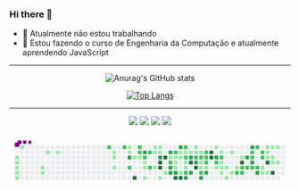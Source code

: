 ### Hi there 👋

- 🔭 Atualmente não estou trabalhando
- 🌱 Estou fazendo o curso de Engenharia da Computação e atualmente aprendendo JavaScript

<hr>

<div align="center">

  ![Anurag's GitHub stats](https://github-readme-stats.vercel.app/api?username=Edufgs&show_icons=true&theme=tokyonight&include_all_commits=true)

  [![Top Langs](https://github-readme-stats.vercel.app/api/top-langs/?username=Edufgs&layout=compact)](https://github.com/anuraghazra/github-readme-stats)
</div>

<hr>

<div align="center">
  <a href="https://www.youtube.com/channel/UCqQPtmiVCX4bDb6HFwHibyw" target="_blank"><img src="https://img.shields.io/badge/YouTube-FF0000?style=for-the-badge&logo=youtube&logoColor=white" target="_blank"></a>
  <a href="https://www.instagram.com/edu_gon_silva/" target="_blank"><img src="https://img.shields.io/badge/-Instagram-%23E4405F?style=for-the-badge&logo=instagram&logoColor=white" target="_blank"></a>
  <a href = "mailto:edu.fgs14@gmail.com?subject=Hello%20again"><img src="https://img.shields.io/badge/-Gmail-%23333?style=for-the-badge&logo=gmail&logoColor=white" target="_blank"></a>
  <a href="https://steamcommunity.com/id/Edufgs" target="_blank"><img src="https://img.shields.io/badge/Steam-000000?style=for-the-badge&logo=steam&logoColor=white" target="_blank"></a>
  
  <br>
  
  <svg viewBox="-16 -32 880 192" width="880" height="192" xmlns="http://www.w3.org/2000/svg"><style>@keyframes c0{.98%{fill:var(--c1)}1%,to{fill:var(--ce)}}@keyframes c1{1.17%{fill:var(--c1)}1.19%,to{fill:var(--ce)}}@keyframes c2{1.37%{fill:var(--c1)}1.39%,to{fill:var(--ce)}}@keyframes c3{1.57%{fill:var(--c1)}1.59%,to{fill:var(--ce)}}@keyframes c4{1.77%{fill:var(--c1)}1.79%,to{fill:var(--ce)}}@keyframes c5{.38%{fill:var(--c1)}.4%,to{fill:var(--ce)}}@keyframes c6{3.15%{fill:var(--c1)}3.17%,to{fill:var(--ce)}}@keyframes c7{2.95%{fill:var(--c1)}2.97%,to{fill:var(--ce)}}@keyframes c8{3.93%{fill:var(--c1)}3.95%,to{fill:var(--ce)}}@keyframes c9{4.33%{fill:var(--c1)}4.35%,to{fill:var(--ce)}}@keyframes ca{66.85%{fill:var(--c2)}66.87%,to{fill:var(--ce)}}@keyframes cb{6.5%{fill:var(--c1)}6.52%,to{fill:var(--ce)}}@keyframes cc{6.7%{fill:var(--c1)}6.72%,to{fill:var(--ce)}}@keyframes cd{7.09%{fill:var(--c1)}7.11%,to{fill:var(--ce)}}@keyframes ce{66.26%{fill:var(--c2)}66.28%,to{fill:var(--ce)}}@keyframes cf{13.6%{fill:var(--c1)}13.62%,to{fill:var(--ce)}}@keyframes cg{13.8%{fill:var(--c1)}13.82%,to{fill:var(--ce)}}@keyframes ch{68.04%{fill:var(--c3)}68.06%,to{fill:var(--ce)}}@keyframes ci{65.28%{fill:var(--c2)}65.3%,to{fill:var(--ce)}}@keyframes cj{8.27%{fill:var(--c1)}8.29%,to{fill:var(--ce)}}@keyframes ck{93.88%{fill:var(--c4)}93.9%,to{fill:var(--ce)}}@keyframes cl{63.7%{fill:var(--c2)}63.72%,to{fill:var(--ce)}}@keyframes cm{63.9%{fill:var(--c2)}63.92%,to{fill:var(--ce)}}@keyframes cn{8.47%{fill:var(--c1)}8.49%,to{fill:var(--ce)}}@keyframes co{68.83%{fill:var(--c3)}68.85%,to{fill:var(--ce)}}@keyframes cp{64.29%{fill:var(--c2)}64.31%,to{fill:var(--ce)}}@keyframes cq{8.87%{fill:var(--c1)}8.89%,to{fill:var(--ce)}}@keyframes cr{9.06%{fill:var(--c1)}9.08%,to{fill:var(--ce)}}@keyframes cs{9.46%{fill:var(--c1)}9.48%,to{fill:var(--ce)}}@keyframes ct{63.11%{fill:var(--c2)}63.13%,to{fill:var(--ce)}}@keyframes cu{62.51%{fill:var(--c2)}62.53%,to{fill:var(--ce)}}@keyframes cv{12.22%{fill:var(--c1)}12.24%,to{fill:var(--ce)}}@keyframes cw{11.63%{fill:var(--c1)}11.65%,to{fill:var(--ce)}}@keyframes cx{11.04%{fill:var(--c1)}11.06%,to{fill:var(--ce)}}@keyframes cy{12.02%{fill:var(--c1)}12.04%,to{fill:var(--ce)}}@keyframes cz{11.82%{fill:var(--c1)}11.84%,to{fill:var(--ce)}}@keyframes c10{69.62%{fill:var(--c3)}69.64%,to{fill:var(--ce)}}@keyframes c11{91.51%{fill:var(--c4)}91.53%,to{fill:var(--ce)}}@keyframes c12{91.31%{fill:var(--c4)}91.33%,to{fill:var(--ce)}}@keyframes c13{10.05%{fill:var(--c1)}10.07%,to{fill:var(--ce)}}@keyframes c14{91.9%{fill:var(--c4)}91.92%,to{fill:var(--ce)}}@keyframes c15{10.44%{fill:var(--c1)}10.46%,to{fill:var(--ce)}}@keyframes c16{70.6%{fill:var(--c3)}70.62%,to{fill:var(--ce)}}@keyframes c17{44.76%{fill:var(--c1)}44.78%,to{fill:var(--ce)}}@keyframes c18{44.96%{fill:var(--c2)}44.98%,to{fill:var(--ce)}}@keyframes c19{75.93%{fill:var(--c3)}75.95%,to{fill:var(--ce)}}@keyframes c1a{75.73%{fill:var(--c3)}75.75%,to{fill:var(--ce)}}@keyframes c1b{45.55%{fill:var(--c2)}45.57%,to{fill:var(--ce)}}@keyframes c1c{32.73%{fill:var(--c1)}32.75%,to{fill:var(--ce)}}@keyframes c1d{32.93%{fill:var(--c1)}32.95%,to{fill:var(--ce)}}@keyframes c1e{33.92%{fill:var(--c1)}33.94%,to{fill:var(--ce)}}@keyframes c1f{75.53%{fill:var(--c3)}75.55%,to{fill:var(--ce)}}@keyframes c1g{90.33%{fill:var(--c4)}90.35%,to{fill:var(--ce)}}@keyframes c1h{71.19%{fill:var(--c3)}71.21%,to{fill:var(--ce)}}@keyframes c1i{32.34%{fill:var(--c1)}32.36%,to{fill:var(--ce)}}@keyframes c1j{32.53%{fill:var(--c1)}32.55%,to{fill:var(--ce)}}@keyframes c1k{43.38%{fill:var(--c1)}43.4%,to{fill:var(--ce)}}@keyframes c1l{90.13%{fill:var(--c4)}90.15%,to{fill:var(--ce)}}@keyframes c1m{46.14%{fill:var(--c2)}46.16%,to{fill:var(--ce)}}@keyframes c1n{32.14%{fill:var(--c1)}32.16%,to{fill:var(--ce)}}@keyframes c1o{48.51%{fill:var(--c2)}48.53%,to{fill:var(--ce)}}@keyframes c1p{33.32%{fill:var(--c1)}33.34%,to{fill:var(--ce)}}@keyframes c1q{33.52%{fill:var(--c1)}33.54%,to{fill:var(--ce)}}@keyframes c1r{43.58%{fill:var(--c2)}43.6%,to{fill:var(--ce)}}@keyframes c1s{74.55%{fill:var(--c3)}74.57%,to{fill:var(--ce)}}@keyframes c1t{31.94%{fill:var(--c1)}31.96%,to{fill:var(--ce)}}@keyframes c1u{71.98%{fill:var(--c3)}72%,to{fill:var(--ce)}}@keyframes c1v{88.75%{fill:var(--c4)}88.77%,to{fill:var(--ce)}}@keyframes c1w{74.15%{fill:var(--c3)}74.17%,to{fill:var(--ce)}}@keyframes c1x{16.95%{fill:var(--c1)}16.97%,to{fill:var(--ce)}}@keyframes c1y{17.15%{fill:var(--c1)}17.17%,to{fill:var(--ce)}}@keyframes c1z{46.93%{fill:var(--c2)}46.95%,to{fill:var(--ce)}}@keyframes c20{72.38%{fill:var(--c3)}72.4%,to{fill:var(--ce)}}@keyframes c21{89.14%{fill:var(--c4)}89.16%,to{fill:var(--ce)}}@keyframes c22{17.35%{fill:var(--c1)}17.37%,to{fill:var(--ce)}}@keyframes c23{47.13%{fill:var(--c2)}47.15%,to{fill:var(--ce)}}@keyframes c24{38.65%{fill:var(--c1)}38.67%,to{fill:var(--ce)}}@keyframes c25{38.45%{fill:var(--c1)}38.47%,to{fill:var(--ce)}}@keyframes c26{50.48%{fill:var(--c2)}50.5%,to{fill:var(--ce)}}@keyframes c27{73.56%{fill:var(--c3)}73.58%,to{fill:var(--ce)}}@keyframes c28{47.52%{fill:var(--c2)}47.54%,to{fill:var(--ce)}}@keyframes c29{47.33%{fill:var(--c2)}47.35%,to{fill:var(--ce)}}@keyframes c2a{38.85%{fill:var(--c2)}38.87%,to{fill:var(--ce)}}@keyframes c2b{38.25%{fill:var(--c1)}38.27%,to{fill:var(--ce)}}@keyframes c2c{73.17%{fill:var(--c3)}73.19%,to{fill:var(--ce)}}@keyframes c2d{87.56%{fill:var(--c4)}87.58%,to{fill:var(--ce)}}@keyframes c2e{87.37%{fill:var(--c4)}87.39%,to{fill:var(--ce)}}@keyframes c2f{18.14%{fill:var(--c1)}18.16%,to{fill:var(--ce)}}@keyframes c2g{78.49%{fill:var(--c3)}78.51%,to{fill:var(--ce)}}@keyframes c2h{52.65%{fill:var(--c2)}52.67%,to{fill:var(--ce)}}@keyframes c2i{22.48%{fill:var(--c1)}22.5%,to{fill:var(--ce)}}@keyframes c2j{18.53%{fill:var(--c1)}18.55%,to{fill:var(--ce)}}@keyframes c2k{53.05%{fill:var(--c2)}53.07%,to{fill:var(--ce)}}@keyframes c2l{20.9%{fill:var(--c1)}20.92%,to{fill:var(--ce)}}@keyframes c2m{20.7%{fill:var(--c1)}20.72%,to{fill:var(--ce)}}@keyframes c2n{22.08%{fill:var(--c1)}22.1%,to{fill:var(--ce)}}@keyframes c2o{20.5%{fill:var(--c1)}20.52%,to{fill:var(--ce)}}@keyframes c2p{23.26%{fill:var(--c1)}23.28%,to{fill:var(--ce)}}@keyframes c2q{18.92%{fill:var(--c1)}18.94%,to{fill:var(--ce)}}@keyframes c2r{21.69%{fill:var(--c1)}21.71%,to{fill:var(--ce)}}@keyframes c2s{20.11%{fill:var(--c1)}20.13%,to{fill:var(--ce)}}@keyframes c2t{58.18%{fill:var(--c2)}58.2%,to{fill:var(--ce)}}@keyframes c2u{19.52%{fill:var(--c1)}19.54%,to{fill:var(--ce)}}@keyframes c2v{82.83%{fill:var(--c4)}82.85%,to{fill:var(--ce)}}@keyframes c2w{54.23%{fill:var(--c2)}54.25%,to{fill:var(--ce)}}@keyframes c2x{57.98%{fill:var(--c2)}58%,to{fill:var(--ce)}}@keyframes c2y{79.67%{fill:var(--c3)}79.69%,to{fill:var(--ce)}}@keyframes c2z{54.43%{fill:var(--c2)}54.45%,to{fill:var(--ce)}}@keyframes c30{81.84%{fill:var(--c3)}81.86%,to{fill:var(--ce)}}@keyframes c31{56.4%{fill:var(--c2)}56.42%,to{fill:var(--ce)}}@keyframes c32{56.6%{fill:var(--c2)}56.62%,to{fill:var(--ce)}}@keyframes c33{80.07%{fill:var(--c3)}80.09%,to{fill:var(--ce)}}@keyframes c34{54.63%{fill:var(--c2)}54.65%,to{fill:var(--ce)}}@keyframes c35{56.01%{fill:var(--c2)}56.03%,to{fill:var(--ce)}}@keyframes c36{54.82%{fill:var(--c2)}54.84%,to{fill:var(--ce)}}@keyframes c37{80.66%{fill:var(--c3)}80.68%,to{fill:var(--ce)}}@keyframes c38{55.61%{fill:var(--c2)}55.63%,to{fill:var(--ce)}}@keyframes c39{55.41%{fill:var(--c2)}55.43%,to{fill:var(--ce)}}@keyframes c3a{25.43%{fill:var(--c1)}25.45%,to{fill:var(--ce)}}@keyframes c3b{24.84%{fill:var(--c1)}24.86%,to{fill:var(--ce)}}@keyframes c3c{27.6%{fill:var(--c1)}27.62%,to{fill:var(--ce)}}@keyframes c3d{27.41%{fill:var(--c1)}27.43%,to{fill:var(--ce)}}@keyframes c3e{27.21%{fill:var(--c1)}27.23%,to{fill:var(--ce)}}@keyframes c3f{83.82%{fill:var(--c4)}83.84%,to{fill:var(--ce)}}@keyframes c3g{25.04%{fill:var(--c1)}25.06%,to{fill:var(--ce)}}@keyframes c3h{27.8%{fill:var(--c1)}27.82%,to{fill:var(--ce)}}@keyframes c3i{27.01%{fill:var(--c1)}27.03%,to{fill:var(--ce)}}@keyframes c3j{26.42%{fill:var(--c1)}26.44%,to{fill:var(--ce)}}@keyframes c3k{84.41%{fill:var(--c4)}84.43%,to{fill:var(--ce)}}@keyframes c3l{28%{fill:var(--c1)}28.02%,to{fill:var(--ce)}}@keyframes c3m{26.62%{fill:var(--c1)}26.64%,to{fill:var(--ce)}}@keyframes u0{.38%{transform:scale(0,1)}.4%,.98%{transform:scale(.02,1)}1%,1.17%{transform:scale(.03,1)}1.19%,1.37%{transform:scale(.05,1)}1.39%,1.57%{transform:scale(.06,1)}1.59%,1.77%{transform:scale(.08,1)}1.79%,2.95%{transform:scale(.09,1)}2.97%,3.15%{transform:scale(.11,1)}3.17%,3.93%{transform:scale(.12,1)}3.95%,4.33%{transform:scale(.14,1)}4.35%,6.5%{transform:scale(.15,1)}6.52%,6.7%{transform:scale(.17,1)}6.72%,7.09%{transform:scale(.18,1)}7.11%,8.27%{transform:scale(.2,1)}8.29%,8.47%{transform:scale(.22,1)}8.49%,8.87%{transform:scale(.23,1)}8.89%,9.06%{transform:scale(.25,1)}9.08%,9.46%{transform:scale(.26,1)}10.05%,9.48%{transform:scale(.28,1)}10.07%,10.44%{transform:scale(.29,1)}10.46%,11.04%{transform:scale(.31,1)}11.06%,11.63%{transform:scale(.32,1)}11.65%,11.82%{transform:scale(.34,1)}11.84%,12.02%{transform:scale(.35,1)}12.04%,12.22%{transform:scale(.37,1)}12.24%,13.6%{transform:scale(.38,1)}13.62%,13.8%{transform:scale(.4,1)}13.82%,16.95%{transform:scale(.42,1)}16.97%,17.15%{transform:scale(.43,1)}17.17%,17.35%{transform:scale(.45,1)}17.37%,18.14%{transform:scale(.46,1)}18.16%,18.53%{transform:scale(.48,1)}18.55%,18.92%{transform:scale(.49,1)}18.94%,19.52%{transform:scale(.51,1)}19.54%,20.11%{transform:scale(.52,1)}20.13%,20.5%{transform:scale(.54,1)}20.52%,20.7%{transform:scale(.55,1)}20.72%,20.9%{transform:scale(.57,1)}20.92%,21.69%{transform:scale(.58,1)}21.71%,22.08%{transform:scale(.6,1)}22.1%,22.48%{transform:scale(.62,1)}22.5%,23.26%{transform:scale(.63,1)}23.28%,24.84%{transform:scale(.65,1)}24.86%,25.04%{transform:scale(.66,1)}25.06%,25.43%{transform:scale(.68,1)}25.45%,26.42%{transform:scale(.69,1)}26.44%,26.62%{transform:scale(.71,1)}26.64%,27.01%{transform:scale(.72,1)}27.03%,27.21%{transform:scale(.74,1)}27.23%,27.41%{transform:scale(.75,1)}27.43%,27.6%{transform:scale(.77,1)}27.62%,27.8%{transform:scale(.78,1)}27.82%,28%{transform:scale(.8,1)}28.02%,31.94%{transform:scale(.82,1)}31.96%,32.14%{transform:scale(.83,1)}32.16%,32.34%{transform:scale(.85,1)}32.36%,32.53%{transform:scale(.86,1)}32.55%,32.73%{transform:scale(.88,1)}32.75%,32.93%{transform:scale(.89,1)}32.95%,33.32%{transform:scale(.91,1)}33.34%,33.52%{transform:scale(.92,1)}33.54%,33.92%{transform:scale(.94,1)}33.94%,38.25%{transform:scale(.95,1)}38.27%,38.45%{transform:scale(.97,1)}38.47%,38.65%{transform:scale(.98,1)}38.67%,to{transform:scale(1,1)}}@keyframes u1{38.85%{transform:scale(0,1)}38.87%,to{transform:scale(1,1)}}@keyframes u2{43.38%{transform:scale(0,1)}43.4%,to{transform:scale(1,1)}}@keyframes u3{43.58%{transform:scale(0,1)}43.6%,to{transform:scale(1,1)}}@keyframes u4{44.76%{transform:scale(0,1)}44.78%,to{transform:scale(1,1)}}@keyframes u5{44.96%{transform:scale(0,1)}44.98%,45.55%{transform:scale(.03,1)}45.57%,46.14%{transform:scale(.07,1)}46.16%,46.93%{transform:scale(.1,1)}46.95%,47.13%{transform:scale(.13,1)}47.15%,47.33%{transform:scale(.17,1)}47.35%,47.52%{transform:scale(.2,1)}47.54%,48.51%{transform:scale(.23,1)}48.53%,50.48%{transform:scale(.27,1)}50.5%,52.65%{transform:scale(.3,1)}52.67%,53.05%{transform:scale(.33,1)}53.07%,54.23%{transform:scale(.37,1)}54.25%,54.43%{transform:scale(.4,1)}54.45%,54.63%{transform:scale(.43,1)}54.65%,54.82%{transform:scale(.47,1)}54.84%,55.41%{transform:scale(.5,1)}55.43%,55.61%{transform:scale(.53,1)}55.63%,56.01%{transform:scale(.57,1)}56.03%,56.4%{transform:scale(.6,1)}56.42%,56.6%{transform:scale(.63,1)}56.62%,57.98%{transform:scale(.67,1)}58%,58.18%{transform:scale(.7,1)}58.2%,62.51%{transform:scale(.73,1)}62.53%,63.11%{transform:scale(.77,1)}63.13%,63.7%{transform:scale(.8,1)}63.72%,63.9%{transform:scale(.83,1)}63.92%,64.29%{transform:scale(.87,1)}64.31%,65.28%{transform:scale(.9,1)}65.3%,66.26%{transform:scale(.93,1)}66.28%,66.85%{transform:scale(.97,1)}66.87%,to{transform:scale(1,1)}}@keyframes u6{68.04%{transform:scale(0,1)}68.06%,68.83%{transform:scale(.05,1)}68.85%,69.62%{transform:scale(.11,1)}69.64%,70.6%{transform:scale(.16,1)}70.62%,71.19%{transform:scale(.21,1)}71.21%,71.98%{transform:scale(.26,1)}72%,72.38%{transform:scale(.32,1)}72.4%,73.17%{transform:scale(.37,1)}73.19%,73.56%{transform:scale(.42,1)}73.58%,74.15%{transform:scale(.47,1)}74.17%,74.55%{transform:scale(.53,1)}74.57%,75.53%{transform:scale(.58,1)}75.55%,75.73%{transform:scale(.63,1)}75.75%,75.93%{transform:scale(.68,1)}75.95%,78.49%{transform:scale(.74,1)}78.51%,79.67%{transform:scale(.79,1)}79.69%,80.07%{transform:scale(.84,1)}80.09%,80.66%{transform:scale(.89,1)}80.68%,81.84%{transform:scale(.95,1)}81.86%,to{transform:scale(1,1)}}@keyframes u7{82.83%{transform:scale(0,1)}82.85%,83.82%{transform:scale(.08,1)}83.84%,84.41%{transform:scale(.15,1)}84.43%,87.37%{transform:scale(.23,1)}87.39%,87.56%{transform:scale(.31,1)}87.58%,88.75%{transform:scale(.38,1)}88.77%,89.14%{transform:scale(.46,1)}89.16%,90.13%{transform:scale(.54,1)}90.15%,90.33%{transform:scale(.62,1)}90.35%,91.31%{transform:scale(.69,1)}91.33%,91.51%{transform:scale(.77,1)}91.53%,91.9%{transform:scale(.85,1)}91.92%,93.88%{transform:scale(.92,1)}93.9%,to{transform:scale(1,1)}}@keyframes s0{0%,99.8%{transform:translate(0,-16px)}.2%{transform:translate(0,0)}.39%{transform:translate(16px,0)}.59%{transform:translate(16px,16px)}.79%{transform:translate(0,16px)}1.78%{transform:translate(0,96px)}2.76%{transform:translate(80px,96px)}3.16%{transform:translate(80px,64px)}3.35%{transform:translate(96px,64px)}3.94%{transform:translate(96px,16px)}6.51%{transform:translate(304px,16px)}7.1%{transform:translate(304px,64px)}65.48%,7.5%{transform:translate(336px,64px)}7.69%{transform:translate(336px,48px)}8.09%{transform:translate(368px,48px)}8.28%,93.1%{transform:translate(368px,32px)}64.1%,8.48%{transform:translate(384px,32px)}8.68%{transform:translate(384px,48px)}64.5%,8.88%{transform:translate(400px,48px)}9.47%{transform:translate(400px,96px)}10.26%,61.54%{transform:translate(464px,96px)}10.45%,61.74%{transform:translate(464px,80px)}10.85%,62.13%{transform:translate(432px,80px)}11.64%,70.02%{transform:translate(432px,16px)}11.83%,69.43%{transform:translate(448px,16px)}12.03%{transform:translate(448px,0)}12.23%{transform:translate(432px,0)}12.43%{transform:translate(432px,-16px)}13.41%{transform:translate(352px,-16px)}13.81%,67.85%{transform:translate(352px,16px)}14%{transform:translate(368px,16px)}14.4%{transform:translate(368px,-16px)}16.77%{transform:translate(560px,-16px)}17.16%,35.31%{transform:translate(560px,16px)}17.36%,41.81%,49.7%{transform:translate(576px,16px)}17.55%,41.62%{transform:translate(576px,0)}18.34%,40.83%{transform:translate(640px,0)}18.54%,40.63%{transform:translate(640px,16px)}19.33%{transform:translate(704px,16px)}19.53%{transform:translate(704px,32px)}19.72%,53.65%{transform:translate(688px,32px)}20.12%,54.04%{transform:translate(688px,64px)}20.71%,22.29%{transform:translate(640px,64px)}20.91%,52.86%{transform:translate(640px,48px)}21.3%{transform:translate(672px,48px)}21.7%{transform:translate(672px,80px)}22.09%{transform:translate(640px,80px)}22.49%{transform:translate(624px,64px)}22.68%,77.91%{transform:translate(624px,80px)}23.08%{transform:translate(656px,80px)}23.27%{transform:translate(656px,96px)}24.65%{transform:translate(768px,96px)}24.85%,25.64%{transform:translate(768px,80px)}25.05%,25.84%,84.62%{transform:translate(784px,80px)}25.25%,26.04%{transform:translate(784px,64px)}25.44%,55.03%{transform:translate(768px,64px)}26.23%{transform:translate(800px,64px)}26.43%,84.02%{transform:translate(800px,48px)}26.63%{transform:translate(816px,48px)}26.82%{transform:translate(816px,32px)}27.22%,85.21%{transform:translate(784px,32px)}27.61%{transform:translate(784px,0)}28.01%{transform:translate(816px,0)}28.21%{transform:translate(816px,-16px)}31.56%{transform:translate(544px,-16px)}31.95%,88.36%{transform:translate(544px,16px)}32.35%,34.71%,42.6%,48.92%,71.01%{transform:translate(512px,16px)}32.54%,34.52%,48.72%{transform:translate(512px,32px)}32.74%,34.32%,44.58%{transform:translate(496px,32px)}32.94%,45.17%{transform:translate(496px,48px)}33.33%{transform:translate(528px,48px)}33.53%,43.79%{transform:translate(528px,64px)}33.93%,44.18%,90.73%{transform:translate(496px,64px)}35.5%,46.55%{transform:translate(560px,0)}36.69%{transform:translate(656px,0)}37.48%,39.84%{transform:translate(656px,64px)}38.46%{transform:translate(576px,64px)}38.66%{transform:translate(576px,48px)}38.86%,72.78%{transform:translate(592px,48px)}39.05%{transform:translate(592px,64px)}40.43%{transform:translate(656px,16px)}43.39%{transform:translate(512px,80px)}43.59%,74.36%{transform:translate(528px,80px)}44.77%{transform:translate(480px,32px)}44.97%{transform:translate(480px,48px)}45.56%{transform:translate(496px,16px)}45.96%,48.32%{transform:translate(528px,16px)}46.15%{transform:translate(528px,0)}46.94%,72.19%{transform:translate(560px,32px)}47.34%{transform:translate(592px,32px)}47.53%{transform:translate(592px,16px)}48.52%{transform:translate(528px,32px)}50.49%,73.37%{transform:translate(576px,80px)}50.69%,73.96%{transform:translate(560px,80px)}51.08%{transform:translate(560px,112px)}51.87%{transform:translate(624px,112px)}52.66%{transform:translate(624px,48px)}53.06%{transform:translate(640px,32px)}55.82%{transform:translate(768px,0)}56.02%{transform:translate(752px,0)}56.21%{transform:translate(752px,16px)}56.41%{transform:translate(736px,16px)}56.61%,79.88%{transform:translate(736px,32px)}56.8%{transform:translate(752px,32px)}57.2%{transform:translate(752px,64px)}57.79%{transform:translate(704px,64px)}57.99%{transform:translate(704px,80px)}59.17%{transform:translate(608px,80px)}59.37%{transform:translate(608px,96px)}59.57%{transform:translate(592px,96px)}59.76%{transform:translate(592px,112px)}61.14%{transform:translate(480px,112px)}61.34%{transform:translate(480px,96px)}62.33%{transform:translate(432px,64px)}62.52%{transform:translate(416px,64px)}63.31%{transform:translate(416px,0)}63.71%{transform:translate(384px,0)}64.3%,68.64%{transform:translate(400px,32px)}65.09%{transform:translate(352px,48px)}65.29%{transform:translate(352px,64px)}66.27%{transform:translate(336px,0)}66.86%{transform:translate(288px,0)}67.06%{transform:translate(288px,16px)}68.05%{transform:translate(352px,32px)}68.84%{transform:translate(400px,16px)}69.63%{transform:translate(448px,32px)}69.82%{transform:translate(432px,32px)}71.2%{transform:translate(512px,0)}71.6%{transform:translate(544px,0)}71.99%{transform:translate(544px,32px)}72.39%,88.95%{transform:translate(560px,48px)}73.18%{transform:translate(592px,80px)}73.57%{transform:translate(576px,96px)}73.77%{transform:translate(560px,96px)}74.56%{transform:translate(528px,96px)}74.75%{transform:translate(544px,96px)}74.95%,76.92%{transform:translate(544px,80px)}75.74%{transform:translate(480px,80px)}75.94%{transform:translate(480px,64px)}76.73%{transform:translate(544px,64px)}78.5%{transform:translate(624px,32px)}80.08%{transform:translate(736px,48px)}80.28%{transform:translate(752px,48px)}80.67%{transform:translate(752px,80px)}80.87%{transform:translate(736px,80px)}81.85%{transform:translate(736px,0)}82.25%{transform:translate(704px,0)}82.84%{transform:translate(704px,48px)}84.42%{transform:translate(800px,80px)}87.38%{transform:translate(608px,32px)}87.57%{transform:translate(608px,16px)}88.76%{transform:translate(544px,48px)}89.15%{transform:translate(560px,64px)}89.74%{transform:translate(512px,64px)}90.14%{transform:translate(512px,96px)}90.34%{transform:translate(496px,96px)}91.32%{transform:translate(448px,64px)}91.52%{transform:translate(448px,48px)}91.72%{transform:translate(464px,48px)}91.91%{transform:translate(464px,32px)}93.89%{transform:translate(368px,96px)}97.24%{transform:translate(96px,96px)}97.83%{transform:translate(96px,48px)}98.03%{transform:translate(80px,48px)}98.22%{transform:translate(80px,32px)}98.42%{transform:translate(64px,32px)}99.01%{transform:translate(64px,-16px)}}@keyframes s1{0%,99.8%{transform:translate(16px,-16px)}.2%{transform:translate(0,-16px)}.39%{transform:translate(0,0)}.59%{transform:translate(16px,0)}.79%{transform:translate(16px,16px)}.99%{transform:translate(0,16px)}1.97%{transform:translate(0,96px)}2.96%{transform:translate(80px,96px)}3.35%{transform:translate(80px,64px)}3.55%{transform:translate(96px,64px)}4.14%{transform:translate(96px,16px)}6.71%{transform:translate(304px,16px)}7.3%{transform:translate(304px,64px)}65.68%,7.69%{transform:translate(336px,64px)}7.89%{transform:translate(336px,48px)}8.28%{transform:translate(368px,48px)}8.48%,93.29%{transform:translate(368px,32px)}64.3%,8.68%{transform:translate(384px,32px)}8.88%{transform:translate(384px,48px)}64.69%,9.07%{transform:translate(400px,48px)}9.66%{transform:translate(400px,96px)}10.45%,61.74%{transform:translate(464px,96px)}10.65%,61.93%{transform:translate(464px,80px)}11.05%,62.33%{transform:translate(432px,80px)}11.83%,70.22%{transform:translate(432px,16px)}12.03%,69.63%{transform:translate(448px,16px)}12.23%{transform:translate(448px,0)}12.43%{transform:translate(432px,0)}12.62%{transform:translate(432px,-16px)}13.61%{transform:translate(352px,-16px)}14%,68.05%{transform:translate(352px,16px)}14.2%{transform:translate(368px,16px)}14.6%{transform:translate(368px,-16px)}16.96%{transform:translate(560px,-16px)}17.36%,35.5%{transform:translate(560px,16px)}17.55%,42.01%,49.9%{transform:translate(576px,16px)}17.75%,41.81%{transform:translate(576px,0)}18.54%,41.03%{transform:translate(640px,0)}18.74%,40.83%{transform:translate(640px,16px)}19.53%{transform:translate(704px,16px)}19.72%{transform:translate(704px,32px)}19.92%,53.85%{transform:translate(688px,32px)}20.32%,54.24%{transform:translate(688px,64px)}20.91%,22.49%{transform:translate(640px,64px)}21.1%,53.06%{transform:translate(640px,48px)}21.5%{transform:translate(672px,48px)}21.89%{transform:translate(672px,80px)}22.29%{transform:translate(640px,80px)}22.68%{transform:translate(624px,64px)}22.88%,78.11%{transform:translate(624px,80px)}23.27%{transform:translate(656px,80px)}23.47%{transform:translate(656px,96px)}24.85%{transform:translate(768px,96px)}25.05%,25.84%{transform:translate(768px,80px)}25.25%,26.04%,84.81%{transform:translate(784px,80px)}25.44%,26.23%{transform:translate(784px,64px)}25.64%,55.23%{transform:translate(768px,64px)}26.43%{transform:translate(800px,64px)}26.63%,84.22%{transform:translate(800px,48px)}26.82%{transform:translate(816px,48px)}27.02%{transform:translate(816px,32px)}27.42%,85.4%{transform:translate(784px,32px)}27.81%{transform:translate(784px,0)}28.21%{transform:translate(816px,0)}28.4%{transform:translate(816px,-16px)}31.76%{transform:translate(544px,-16px)}32.15%,88.56%{transform:translate(544px,16px)}32.54%,34.91%,42.8%,49.11%,71.2%{transform:translate(512px,16px)}32.74%,34.71%,48.92%{transform:translate(512px,32px)}32.94%,34.52%,44.77%{transform:translate(496px,32px)}33.14%,45.36%{transform:translate(496px,48px)}33.53%{transform:translate(528px,48px)}33.73%,43.98%{transform:translate(528px,64px)}34.12%,44.38%,90.93%{transform:translate(496px,64px)}35.7%,46.75%{transform:translate(560px,0)}36.88%{transform:translate(656px,0)}37.67%,40.04%{transform:translate(656px,64px)}38.66%{transform:translate(576px,64px)}38.86%{transform:translate(576px,48px)}39.05%,72.98%{transform:translate(592px,48px)}39.25%{transform:translate(592px,64px)}40.63%{transform:translate(656px,16px)}43.59%{transform:translate(512px,80px)}43.79%,74.56%{transform:translate(528px,80px)}44.97%{transform:translate(480px,32px)}45.17%{transform:translate(480px,48px)}45.76%{transform:translate(496px,16px)}46.15%,48.52%{transform:translate(528px,16px)}46.35%{transform:translate(528px,0)}47.14%,72.39%{transform:translate(560px,32px)}47.53%{transform:translate(592px,32px)}47.73%{transform:translate(592px,16px)}48.72%{transform:translate(528px,32px)}50.69%,73.57%{transform:translate(576px,80px)}50.89%,74.16%{transform:translate(560px,80px)}51.28%{transform:translate(560px,112px)}52.07%{transform:translate(624px,112px)}52.86%{transform:translate(624px,48px)}53.25%{transform:translate(640px,32px)}56.02%{transform:translate(768px,0)}56.21%{transform:translate(752px,0)}56.41%{transform:translate(752px,16px)}56.61%{transform:translate(736px,16px)}56.8%,80.08%{transform:translate(736px,32px)}57%{transform:translate(752px,32px)}57.4%{transform:translate(752px,64px)}57.99%{transform:translate(704px,64px)}58.19%{transform:translate(704px,80px)}59.37%{transform:translate(608px,80px)}59.57%{transform:translate(608px,96px)}59.76%{transform:translate(592px,96px)}59.96%{transform:translate(592px,112px)}61.34%{transform:translate(480px,112px)}61.54%{transform:translate(480px,96px)}62.52%{transform:translate(432px,64px)}62.72%{transform:translate(416px,64px)}63.51%{transform:translate(416px,0)}63.91%{transform:translate(384px,0)}64.5%,68.84%{transform:translate(400px,32px)}65.29%{transform:translate(352px,48px)}65.48%{transform:translate(352px,64px)}66.47%{transform:translate(336px,0)}67.06%{transform:translate(288px,0)}67.26%{transform:translate(288px,16px)}68.24%{transform:translate(352px,32px)}69.03%{transform:translate(400px,16px)}69.82%{transform:translate(448px,32px)}70.02%{transform:translate(432px,32px)}71.4%{transform:translate(512px,0)}71.79%{transform:translate(544px,0)}72.19%{transform:translate(544px,32px)}72.58%,89.15%{transform:translate(560px,48px)}73.37%{transform:translate(592px,80px)}73.77%{transform:translate(576px,96px)}73.96%{transform:translate(560px,96px)}74.75%{transform:translate(528px,96px)}74.95%{transform:translate(544px,96px)}75.15%,77.12%{transform:translate(544px,80px)}75.94%{transform:translate(480px,80px)}76.13%{transform:translate(480px,64px)}76.92%{transform:translate(544px,64px)}78.7%{transform:translate(624px,32px)}80.28%{transform:translate(736px,48px)}80.47%{transform:translate(752px,48px)}80.87%{transform:translate(752px,80px)}81.07%{transform:translate(736px,80px)}82.05%{transform:translate(736px,0)}82.45%{transform:translate(704px,0)}83.04%{transform:translate(704px,48px)}84.62%{transform:translate(800px,80px)}87.57%{transform:translate(608px,32px)}87.77%{transform:translate(608px,16px)}88.95%{transform:translate(544px,48px)}89.35%{transform:translate(560px,64px)}89.94%{transform:translate(512px,64px)}90.34%{transform:translate(512px,96px)}90.53%{transform:translate(496px,96px)}91.52%{transform:translate(448px,64px)}91.72%{transform:translate(448px,48px)}91.91%{transform:translate(464px,48px)}92.11%{transform:translate(464px,32px)}94.08%{transform:translate(368px,96px)}97.44%{transform:translate(96px,96px)}98.03%{transform:translate(96px,48px)}98.22%{transform:translate(80px,48px)}98.42%{transform:translate(80px,32px)}98.62%{transform:translate(64px,32px)}99.21%{transform:translate(64px,-16px)}}@keyframes s2{0%,99.8%{transform:translate(32px,-16px)}.39%{transform:translate(0,-16px)}.59%{transform:translate(0,0)}.79%{transform:translate(16px,0)}.99%{transform:translate(16px,16px)}1.18%{transform:translate(0,16px)}2.17%{transform:translate(0,96px)}3.16%{transform:translate(80px,96px)}3.55%{transform:translate(80px,64px)}3.75%{transform:translate(96px,64px)}4.34%{transform:translate(96px,16px)}6.9%{transform:translate(304px,16px)}7.5%{transform:translate(304px,64px)}65.88%,7.89%{transform:translate(336px,64px)}8.09%{transform:translate(336px,48px)}8.48%{transform:translate(368px,48px)}8.68%,93.49%{transform:translate(368px,32px)}64.5%,8.88%{transform:translate(384px,32px)}9.07%{transform:translate(384px,48px)}64.89%,9.27%{transform:translate(400px,48px)}9.86%{transform:translate(400px,96px)}10.65%,61.93%{transform:translate(464px,96px)}10.85%,62.13%{transform:translate(464px,80px)}11.24%,62.52%{transform:translate(432px,80px)}12.03%,70.41%{transform:translate(432px,16px)}12.23%,69.82%{transform:translate(448px,16px)}12.43%{transform:translate(448px,0)}12.62%{transform:translate(432px,0)}12.82%{transform:translate(432px,-16px)}13.81%{transform:translate(352px,-16px)}14.2%,68.24%{transform:translate(352px,16px)}14.4%{transform:translate(368px,16px)}14.79%{transform:translate(368px,-16px)}17.16%{transform:translate(560px,-16px)}17.55%,35.7%{transform:translate(560px,16px)}17.75%,42.21%,50.1%{transform:translate(576px,16px)}17.95%,42.01%{transform:translate(576px,0)}18.74%,41.22%{transform:translate(640px,0)}18.93%,41.03%{transform:translate(640px,16px)}19.72%{transform:translate(704px,16px)}19.92%{transform:translate(704px,32px)}20.12%,54.04%{transform:translate(688px,32px)}20.51%,54.44%{transform:translate(688px,64px)}21.1%,22.68%{transform:translate(640px,64px)}21.3%,53.25%{transform:translate(640px,48px)}21.7%{transform:translate(672px,48px)}22.09%{transform:translate(672px,80px)}22.49%{transform:translate(640px,80px)}22.88%{transform:translate(624px,64px)}23.08%,78.3%{transform:translate(624px,80px)}23.47%{transform:translate(656px,80px)}23.67%{transform:translate(656px,96px)}25.05%{transform:translate(768px,96px)}25.25%,26.04%{transform:translate(768px,80px)}25.44%,26.23%,85.01%{transform:translate(784px,80px)}25.64%,26.43%{transform:translate(784px,64px)}25.84%,55.42%{transform:translate(768px,64px)}26.63%{transform:translate(800px,64px)}26.82%,84.42%{transform:translate(800px,48px)}27.02%{transform:translate(816px,48px)}27.22%{transform:translate(816px,32px)}27.61%,85.6%{transform:translate(784px,32px)}28.01%{transform:translate(784px,0)}28.4%{transform:translate(816px,0)}28.6%{transform:translate(816px,-16px)}31.95%{transform:translate(544px,-16px)}32.35%,88.76%{transform:translate(544px,16px)}32.74%,35.11%,43%,49.31%,71.4%{transform:translate(512px,16px)}32.94%,34.91%,49.11%{transform:translate(512px,32px)}33.14%,34.71%,44.97%{transform:translate(496px,32px)}33.33%,45.56%{transform:translate(496px,48px)}33.73%{transform:translate(528px,48px)}33.93%,44.18%{transform:translate(528px,64px)}34.32%,44.58%,91.12%{transform:translate(496px,64px)}35.9%,46.94%{transform:translate(560px,0)}37.08%{transform:translate(656px,0)}37.87%,40.24%{transform:translate(656px,64px)}38.86%{transform:translate(576px,64px)}39.05%{transform:translate(576px,48px)}39.25%,73.18%{transform:translate(592px,48px)}39.45%{transform:translate(592px,64px)}40.83%{transform:translate(656px,16px)}43.79%{transform:translate(512px,80px)}43.98%,74.75%{transform:translate(528px,80px)}45.17%{transform:translate(480px,32px)}45.36%{transform:translate(480px,48px)}45.96%{transform:translate(496px,16px)}46.35%,48.72%{transform:translate(528px,16px)}46.55%{transform:translate(528px,0)}47.34%,72.58%{transform:translate(560px,32px)}47.73%{transform:translate(592px,32px)}47.93%{transform:translate(592px,16px)}48.92%{transform:translate(528px,32px)}50.89%,73.77%{transform:translate(576px,80px)}51.08%,74.36%{transform:translate(560px,80px)}51.48%{transform:translate(560px,112px)}52.27%{transform:translate(624px,112px)}53.06%{transform:translate(624px,48px)}53.45%{transform:translate(640px,32px)}56.21%{transform:translate(768px,0)}56.41%{transform:translate(752px,0)}56.61%{transform:translate(752px,16px)}56.8%{transform:translate(736px,16px)}57%,80.28%{transform:translate(736px,32px)}57.2%{transform:translate(752px,32px)}57.59%{transform:translate(752px,64px)}58.19%{transform:translate(704px,64px)}58.38%{transform:translate(704px,80px)}59.57%{transform:translate(608px,80px)}59.76%{transform:translate(608px,96px)}59.96%{transform:translate(592px,96px)}60.16%{transform:translate(592px,112px)}61.54%{transform:translate(480px,112px)}61.74%{transform:translate(480px,96px)}62.72%{transform:translate(432px,64px)}62.92%{transform:translate(416px,64px)}63.71%{transform:translate(416px,0)}64.1%{transform:translate(384px,0)}64.69%,69.03%{transform:translate(400px,32px)}65.48%{transform:translate(352px,48px)}65.68%{transform:translate(352px,64px)}66.67%{transform:translate(336px,0)}67.26%{transform:translate(288px,0)}67.46%{transform:translate(288px,16px)}68.44%{transform:translate(352px,32px)}69.23%{transform:translate(400px,16px)}70.02%{transform:translate(448px,32px)}70.22%{transform:translate(432px,32px)}71.6%{transform:translate(512px,0)}71.99%{transform:translate(544px,0)}72.39%{transform:translate(544px,32px)}72.78%,89.35%{transform:translate(560px,48px)}73.57%{transform:translate(592px,80px)}73.96%{transform:translate(576px,96px)}74.16%{transform:translate(560px,96px)}74.95%{transform:translate(528px,96px)}75.15%{transform:translate(544px,96px)}75.35%,77.32%{transform:translate(544px,80px)}76.13%{transform:translate(480px,80px)}76.33%{transform:translate(480px,64px)}77.12%{transform:translate(544px,64px)}78.9%{transform:translate(624px,32px)}80.47%{transform:translate(736px,48px)}80.67%{transform:translate(752px,48px)}81.07%{transform:translate(752px,80px)}81.26%{transform:translate(736px,80px)}82.25%{transform:translate(736px,0)}82.64%{transform:translate(704px,0)}83.23%{transform:translate(704px,48px)}84.81%{transform:translate(800px,80px)}87.77%{transform:translate(608px,32px)}87.97%{transform:translate(608px,16px)}89.15%{transform:translate(544px,48px)}89.55%{transform:translate(560px,64px)}90.14%{transform:translate(512px,64px)}90.53%{transform:translate(512px,96px)}90.73%{transform:translate(496px,96px)}91.72%{transform:translate(448px,64px)}91.91%{transform:translate(448px,48px)}92.11%{transform:translate(464px,48px)}92.31%{transform:translate(464px,32px)}94.28%{transform:translate(368px,96px)}97.63%{transform:translate(96px,96px)}98.22%{transform:translate(96px,48px)}98.42%{transform:translate(80px,48px)}98.62%{transform:translate(80px,32px)}98.82%{transform:translate(64px,32px)}99.41%{transform:translate(64px,-16px)}}@keyframes s3{0%,99.8%{transform:translate(48px,-16px)}.59%{transform:translate(0,-16px)}.79%{transform:translate(0,0)}.99%{transform:translate(16px,0)}1.18%{transform:translate(16px,16px)}1.38%{transform:translate(0,16px)}2.37%{transform:translate(0,96px)}3.35%{transform:translate(80px,96px)}3.75%{transform:translate(80px,64px)}3.94%{transform:translate(96px,64px)}4.54%{transform:translate(96px,16px)}7.1%{transform:translate(304px,16px)}7.69%{transform:translate(304px,64px)}66.07%,8.09%{transform:translate(336px,64px)}8.28%{transform:translate(336px,48px)}8.68%{transform:translate(368px,48px)}8.88%,93.69%{transform:translate(368px,32px)}64.69%,9.07%{transform:translate(384px,32px)}9.27%{transform:translate(384px,48px)}65.09%,9.47%{transform:translate(400px,48px)}10.06%{transform:translate(400px,96px)}10.85%,62.13%{transform:translate(464px,96px)}11.05%,62.33%{transform:translate(464px,80px)}11.44%,62.72%{transform:translate(432px,80px)}12.23%,70.61%{transform:translate(432px,16px)}12.43%,70.02%{transform:translate(448px,16px)}12.62%{transform:translate(448px,0)}12.82%{transform:translate(432px,0)}13.02%{transform:translate(432px,-16px)}14%{transform:translate(352px,-16px)}14.4%,68.44%{transform:translate(352px,16px)}14.6%{transform:translate(368px,16px)}14.99%{transform:translate(368px,-16px)}17.36%{transform:translate(560px,-16px)}17.75%,35.9%{transform:translate(560px,16px)}17.95%,42.41%,50.3%{transform:translate(576px,16px)}18.15%,42.21%{transform:translate(576px,0)}18.93%,41.42%{transform:translate(640px,0)}19.13%,41.22%{transform:translate(640px,16px)}19.92%{transform:translate(704px,16px)}20.12%{transform:translate(704px,32px)}20.32%,54.24%{transform:translate(688px,32px)}20.71%,54.64%{transform:translate(688px,64px)}21.3%,22.88%{transform:translate(640px,64px)}21.5%,53.45%{transform:translate(640px,48px)}21.89%{transform:translate(672px,48px)}22.29%{transform:translate(672px,80px)}22.68%{transform:translate(640px,80px)}23.08%{transform:translate(624px,64px)}23.27%,78.5%{transform:translate(624px,80px)}23.67%{transform:translate(656px,80px)}23.87%{transform:translate(656px,96px)}25.25%{transform:translate(768px,96px)}25.44%,26.23%{transform:translate(768px,80px)}25.64%,26.43%,85.21%{transform:translate(784px,80px)}25.84%,26.63%{transform:translate(784px,64px)}26.04%,55.62%{transform:translate(768px,64px)}26.82%{transform:translate(800px,64px)}27.02%,84.62%{transform:translate(800px,48px)}27.22%{transform:translate(816px,48px)}27.42%{transform:translate(816px,32px)}27.81%,85.8%{transform:translate(784px,32px)}28.21%{transform:translate(784px,0)}28.6%{transform:translate(816px,0)}28.8%{transform:translate(816px,-16px)}32.15%{transform:translate(544px,-16px)}32.54%,88.95%{transform:translate(544px,16px)}32.94%,35.31%,43.2%,49.51%,71.6%{transform:translate(512px,16px)}33.14%,35.11%,49.31%{transform:translate(512px,32px)}33.33%,34.91%,45.17%{transform:translate(496px,32px)}33.53%,45.76%{transform:translate(496px,48px)}33.93%{transform:translate(528px,48px)}34.12%,44.38%{transform:translate(528px,64px)}34.52%,44.77%,91.32%{transform:translate(496px,64px)}36.09%,47.14%{transform:translate(560px,0)}37.28%{transform:translate(656px,0)}38.07%,40.43%{transform:translate(656px,64px)}39.05%{transform:translate(576px,64px)}39.25%{transform:translate(576px,48px)}39.45%,73.37%{transform:translate(592px,48px)}39.64%{transform:translate(592px,64px)}41.03%{transform:translate(656px,16px)}43.98%{transform:translate(512px,80px)}44.18%,74.95%{transform:translate(528px,80px)}45.36%{transform:translate(480px,32px)}45.56%{transform:translate(480px,48px)}46.15%{transform:translate(496px,16px)}46.55%,48.92%{transform:translate(528px,16px)}46.75%{transform:translate(528px,0)}47.53%,72.78%{transform:translate(560px,32px)}47.93%{transform:translate(592px,32px)}48.13%{transform:translate(592px,16px)}49.11%{transform:translate(528px,32px)}51.08%,73.96%{transform:translate(576px,80px)}51.28%,74.56%{transform:translate(560px,80px)}51.68%{transform:translate(560px,112px)}52.47%{transform:translate(624px,112px)}53.25%{transform:translate(624px,48px)}53.65%{transform:translate(640px,32px)}56.41%{transform:translate(768px,0)}56.61%{transform:translate(752px,0)}56.8%{transform:translate(752px,16px)}57%{transform:translate(736px,16px)}57.2%,80.47%{transform:translate(736px,32px)}57.4%{transform:translate(752px,32px)}57.79%{transform:translate(752px,64px)}58.38%{transform:translate(704px,64px)}58.58%{transform:translate(704px,80px)}59.76%{transform:translate(608px,80px)}59.96%{transform:translate(608px,96px)}60.16%{transform:translate(592px,96px)}60.36%{transform:translate(592px,112px)}61.74%{transform:translate(480px,112px)}61.93%{transform:translate(480px,96px)}62.92%{transform:translate(432px,64px)}63.12%{transform:translate(416px,64px)}63.91%{transform:translate(416px,0)}64.3%{transform:translate(384px,0)}64.89%,69.23%{transform:translate(400px,32px)}65.68%{transform:translate(352px,48px)}65.88%{transform:translate(352px,64px)}66.86%{transform:translate(336px,0)}67.46%{transform:translate(288px,0)}67.65%{transform:translate(288px,16px)}68.64%{transform:translate(352px,32px)}69.43%{transform:translate(400px,16px)}70.22%{transform:translate(448px,32px)}70.41%{transform:translate(432px,32px)}71.79%{transform:translate(512px,0)}72.19%{transform:translate(544px,0)}72.58%{transform:translate(544px,32px)}72.98%,89.55%{transform:translate(560px,48px)}73.77%{transform:translate(592px,80px)}74.16%{transform:translate(576px,96px)}74.36%{transform:translate(560px,96px)}75.15%{transform:translate(528px,96px)}75.35%{transform:translate(544px,96px)}75.54%,77.51%{transform:translate(544px,80px)}76.33%{transform:translate(480px,80px)}76.53%{transform:translate(480px,64px)}77.32%{transform:translate(544px,64px)}79.09%{transform:translate(624px,32px)}80.67%{transform:translate(736px,48px)}80.87%{transform:translate(752px,48px)}81.26%{transform:translate(752px,80px)}81.46%{transform:translate(736px,80px)}82.45%{transform:translate(736px,0)}82.84%{transform:translate(704px,0)}83.43%{transform:translate(704px,48px)}85.01%{transform:translate(800px,80px)}87.97%{transform:translate(608px,32px)}88.17%{transform:translate(608px,16px)}89.35%{transform:translate(544px,48px)}89.74%{transform:translate(560px,64px)}90.34%{transform:translate(512px,64px)}90.73%{transform:translate(512px,96px)}90.93%{transform:translate(496px,96px)}91.91%{transform:translate(448px,64px)}92.11%{transform:translate(448px,48px)}92.31%{transform:translate(464px,48px)}92.5%{transform:translate(464px,32px)}94.48%{transform:translate(368px,96px)}97.83%{transform:translate(96px,96px)}98.42%{transform:translate(96px,48px)}98.62%{transform:translate(80px,48px)}98.82%{transform:translate(80px,32px)}99.01%{transform:translate(64px,32px)}99.61%{transform:translate(64px,-16px)}}:root{--cb:#1b1f230a;--cs:purple;--ce:#ebedf0;--c0:#ebedf0;--c1:#9be9a8;--c2:#40c463;--c3:#30a14e;--c4:#216e39}@media (prefers-color-scheme:dark){:root{--cb:#1b1f230a;--cs:purple;--ce:#161b22;--c1:#01311f;--c2:#034525;--c3:#0f6d31;--c4:#00c647}}.c{shape-rendering:geometricPrecision;rx:2;ry:2;fill:var(--ce);stroke-width:1px;stroke:var(--cb);animation:none 50700ms linear infinite}.c.c0{fill:var(--c1);animation-name:c0}.c.c1,.c.c2,.c.c3{fill:var(--c1);animation-name:c1}.c.c2,.c.c3{animation-name:c2}.c.c3{animation-name:c3}.c.c4,.c.c5,.c.c6{fill:var(--c1);animation-name:c4}.c.c5,.c.c6{animation-name:c5}.c.c6{animation-name:c6}.c.c7,.c.c8,.c.c9{fill:var(--c1);animation-name:c7}.c.c8,.c.c9{animation-name:c8}.c.c9{animation-name:c9}.c.ca{fill:var(--c2);animation-name:ca}.c.cb,.c.cc,.c.cd{fill:var(--c1);animation-name:cb}.c.cc,.c.cd{animation-name:cc}.c.cd{animation-name:cd}.c.ce{fill:var(--c2);animation-name:ce}.c.cf,.c.cg{fill:var(--c1);animation-name:cf}.c.cg{animation-name:cg}.c.ch{fill:var(--c3);animation-name:ch}.c.ci{fill:var(--c2);animation-name:ci}.c.cj{fill:var(--c1);animation-name:cj}.c.ck{fill:var(--c4);animation-name:ck}.c.cl,.c.cm{fill:var(--c2);animation-name:cl}.c.cm{animation-name:cm}.c.cn{fill:var(--c1);animation-name:cn}.c.co{fill:var(--c3);animation-name:co}.c.cp{fill:var(--c2);animation-name:cp}.c.cq,.c.cr,.c.cs{fill:var(--c1);animation-name:cq}.c.cr,.c.cs{animation-name:cr}.c.cs{animation-name:cs}.c.ct,.c.cu{fill:var(--c2);animation-name:ct}.c.cu{animation-name:cu}.c.cv,.c.cw{fill:var(--c1);animation-name:cv}.c.cw{animation-name:cw}.c.cx,.c.cy,.c.cz{fill:var(--c1);animation-name:cx}.c.cy,.c.cz{animation-name:cy}.c.cz{animation-name:cz}.c.c10{fill:var(--c3);animation-name:c10}.c.c11,.c.c12{fill:var(--c4);animation-name:c11}.c.c12{animation-name:c12}.c.c13{fill:var(--c1);animation-name:c13}.c.c14{fill:var(--c4);animation-name:c14}.c.c15{fill:var(--c1);animation-name:c15}.c.c16{fill:var(--c3);animation-name:c16}.c.c17{fill:var(--c1);animation-name:c17}.c.c18{fill:var(--c2);animation-name:c18}.c.c19,.c.c1a{fill:var(--c3);animation-name:c19}.c.c1a{animation-name:c1a}.c.c1b{fill:var(--c2);animation-name:c1b}.c.c1c,.c.c1d,.c.c1e{fill:var(--c1);animation-name:c1c}.c.c1d,.c.c1e{animation-name:c1d}.c.c1e{animation-name:c1e}.c.c1f{fill:var(--c3);animation-name:c1f}.c.c1g{fill:var(--c4);animation-name:c1g}.c.c1h{fill:var(--c3);animation-name:c1h}.c.c1i,.c.c1j,.c.c1k{fill:var(--c1);animation-name:c1i}.c.c1j,.c.c1k{animation-name:c1j}.c.c1k{animation-name:c1k}.c.c1l{fill:var(--c4);animation-name:c1l}.c.c1m{fill:var(--c2);animation-name:c1m}.c.c1n{fill:var(--c1);animation-name:c1n}.c.c1o{fill:var(--c2);animation-name:c1o}.c.c1p,.c.c1q{fill:var(--c1);animation-name:c1p}.c.c1q{animation-name:c1q}.c.c1r{fill:var(--c2);animation-name:c1r}.c.c1s{fill:var(--c3);animation-name:c1s}.c.c1t{fill:var(--c1);animation-name:c1t}.c.c1u{fill:var(--c3);animation-name:c1u}.c.c1v{fill:var(--c4);animation-name:c1v}.c.c1w{fill:var(--c3);animation-name:c1w}.c.c1x,.c.c1y{fill:var(--c1);animation-name:c1x}.c.c1y{animation-name:c1y}.c.c1z{fill:var(--c2);animation-name:c1z}.c.c20{fill:var(--c3);animation-name:c20}.c.c21{fill:var(--c4);animation-name:c21}.c.c22{fill:var(--c1);animation-name:c22}.c.c23{fill:var(--c2);animation-name:c23}.c.c24,.c.c25{fill:var(--c1);animation-name:c24}.c.c25{animation-name:c25}.c.c26{fill:var(--c2);animation-name:c26}.c.c27{fill:var(--c3);animation-name:c27}.c.c28,.c.c29,.c.c2a{fill:var(--c2);animation-name:c28}.c.c29,.c.c2a{animation-name:c29}.c.c2a{animation-name:c2a}.c.c2b{fill:var(--c1);animation-name:c2b}.c.c2c{fill:var(--c3);animation-name:c2c}.c.c2d,.c.c2e{fill:var(--c4);animation-name:c2d}.c.c2e{animation-name:c2e}.c.c2f{fill:var(--c1);animation-name:c2f}.c.c2g{fill:var(--c3);animation-name:c2g}.c.c2h{fill:var(--c2);animation-name:c2h}.c.c2i,.c.c2j{fill:var(--c1);animation-name:c2i}.c.c2j{animation-name:c2j}.c.c2k{fill:var(--c2);animation-name:c2k}.c.c2l,.c.c2m{fill:var(--c1);animation-name:c2l}.c.c2m{animation-name:c2m}.c.c2n,.c.c2o,.c.c2p{fill:var(--c1);animation-name:c2n}.c.c2o,.c.c2p{animation-name:c2o}.c.c2p{animation-name:c2p}.c.c2q,.c.c2r,.c.c2s{fill:var(--c1);animation-name:c2q}.c.c2r,.c.c2s{animation-name:c2r}.c.c2s{animation-name:c2s}.c.c2t{fill:var(--c2);animation-name:c2t}.c.c2u{fill:var(--c1);animation-name:c2u}.c.c2v{fill:var(--c4);animation-name:c2v}.c.c2w,.c.c2x{fill:var(--c2);animation-name:c2w}.c.c2x{animation-name:c2x}.c.c2y{fill:var(--c3);animation-name:c2y}.c.c2z{fill:var(--c2);animation-name:c2z}.c.c30{fill:var(--c3);animation-name:c30}.c.c31,.c.c32{fill:var(--c2);animation-name:c31}.c.c32{animation-name:c32}.c.c33{fill:var(--c3);animation-name:c33}.c.c34,.c.c35,.c.c36{fill:var(--c2);animation-name:c34}.c.c35,.c.c36{animation-name:c35}.c.c36{animation-name:c36}.c.c37{fill:var(--c3);animation-name:c37}.c.c38,.c.c39{fill:var(--c2);animation-name:c38}.c.c39{animation-name:c39}.c.c3a,.c.c3b{fill:var(--c1);animation-name:c3a}.c.c3b{animation-name:c3b}.c.c3c,.c.c3d,.c.c3e{fill:var(--c1);animation-name:c3c}.c.c3d,.c.c3e{animation-name:c3d}.c.c3e{animation-name:c3e}.c.c3f{fill:var(--c4);animation-name:c3f}.c.c3g{fill:var(--c1);animation-name:c3g}.c.c3h,.c.c3i,.c.c3j{fill:var(--c1);animation-name:c3h}.c.c3i,.c.c3j{animation-name:c3i}.c.c3j{animation-name:c3j}.c.c3k{fill:var(--c4);animation-name:c3k}.c.c3l,.c.c3m{fill:var(--c1);animation-name:c3l}.c.c3m{animation-name:c3m}.s,.u{animation:none linear 50700ms infinite}.u,.u.u0{transform-origin:0 0}.u{transform:scale(0,1)}.u.u0{fill:var(--c1);animation-name:u0}.u.u1{fill:var(--c2);animation-name:u1;transform-origin:420.8px 0}.u.u2{fill:var(--c1);animation-name:u2;transform-origin:427.2px 0}.u.u3{fill:var(--c2);animation-name:u3;transform-origin:433.7px 0}.u.u4{fill:var(--c1);animation-name:u4;transform-origin:440.2px 0}.u.u5{fill:var(--c2);animation-name:u5;transform-origin:446.7px 0}.u.u6{fill:var(--c3);animation-name:u6;transform-origin:640.9px 0}.u.u7{fill:var(--c4);animation-name:u7;transform-origin:763.8px 0}.s{shape-rendering:geometricPrecision;fill:var(--cs)}.s.s0{transform:translate(0,-16px);animation-name:s0}.s.s1{transform:translate(16px,-16px);animation-name:s1}.s.s2{transform:translate(32px,-16px);animation-name:s2}.s.s3{transform:translate(48px,-16px);animation-name:s3}</style><rect class="c" x="2" y="2" width="12" height="12"/><rect class="c" x="2" y="18" width="12" height="12"/><rect class="c c0" x="2" y="34" width="12" height="12"/><rect class="c c1" x="2" y="50" width="12" height="12"/><rect class="c c2" x="2" y="66" width="12" height="12"/><rect class="c c3" x="2" y="82" width="12" height="12"/><rect class="c c4" x="2" y="98" width="12" height="12"/><rect class="c c5" x="18" y="2" width="12" height="12"/><rect class="c" x="18" y="18" width="12" height="12"/><rect class="c" x="18" y="34" width="12" height="12"/><rect class="c" x="18" y="50" width="12" height="12"/><rect class="c" x="18" y="66" width="12" height="12"/><rect class="c" x="18" y="82" width="12" height="12"/><rect class="c" x="18" y="98" width="12" height="12"/><rect class="c" x="34" y="2" width="12" height="12"/><rect class="c" x="34" y="18" width="12" height="12"/><rect class="c" x="34" y="34" width="12" height="12"/><rect class="c" x="34" y="50" width="12" height="12"/><rect class="c" x="34" y="66" width="12" height="12"/><rect class="c" x="34" y="82" width="12" height="12"/><rect class="c" x="34" y="98" width="12" height="12"/><rect class="c" x="50" y="2" width="12" height="12"/><rect class="c" x="50" y="18" width="12" height="12"/><rect class="c" x="50" y="34" width="12" height="12"/><rect class="c" x="50" y="50" width="12" height="12"/><rect class="c" x="50" y="66" width="12" height="12"/><rect class="c" x="50" y="82" width="12" height="12"/><rect class="c" x="50" y="98" width="12" height="12"/><rect class="c" x="66" y="2" width="12" height="12"/><rect class="c" x="66" y="18" width="12" height="12"/><rect class="c" x="66" y="34" width="12" height="12"/><rect class="c" x="66" y="50" width="12" height="12"/><rect class="c" x="66" y="66" width="12" height="12"/><rect class="c" x="66" y="82" width="12" height="12"/><rect class="c" x="66" y="98" width="12" height="12"/><rect class="c" x="82" y="2" width="12" height="12"/><rect class="c" x="82" y="18" width="12" height="12"/><rect class="c" x="82" y="34" width="12" height="12"/><rect class="c" x="82" y="50" width="12" height="12"/><rect class="c c6" x="82" y="66" width="12" height="12"/><rect class="c c7" x="82" y="82" width="12" height="12"/><rect class="c" x="82" y="98" width="12" height="12"/><rect class="c" x="98" y="2" width="12" height="12"/><rect class="c c8" x="98" y="18" width="12" height="12"/><rect class="c" x="98" y="34" width="12" height="12"/><rect class="c" x="98" y="50" width="12" height="12"/><rect class="c" x="98" y="66" width="12" height="12"/><rect class="c" x="98" y="82" width="12" height="12"/><rect class="c" x="98" y="98" width="12" height="12"/><rect class="c" x="114" y="2" width="12" height="12"/><rect class="c" x="114" y="18" width="12" height="12"/><rect class="c" x="114" y="34" width="12" height="12"/><rect class="c" x="114" y="50" width="12" height="12"/><rect class="c" x="114" y="66" width="12" height="12"/><rect class="c" x="114" y="82" width="12" height="12"/><rect class="c" x="114" y="98" width="12" height="12"/><rect class="c" x="130" y="2" width="12" height="12"/><rect class="c c9" x="130" y="18" width="12" height="12"/><rect class="c" x="130" y="34" width="12" height="12"/><rect class="c" x="130" y="50" width="12" height="12"/><rect class="c" x="130" y="66" width="12" height="12"/><rect class="c" x="130" y="82" width="12" height="12"/><rect class="c" x="130" y="98" width="12" height="12"/><rect class="c" x="146" y="2" width="12" height="12"/><rect class="c" x="146" y="18" width="12" height="12"/><rect class="c" x="146" y="34" width="12" height="12"/><rect class="c" x="146" y="50" width="12" height="12"/><rect class="c" x="146" y="66" width="12" height="12"/><rect class="c" x="146" y="82" width="12" height="12"/><rect class="c" x="146" y="98" width="12" height="12"/><rect class="c" x="162" y="2" width="12" height="12"/><rect class="c" x="162" y="18" width="12" height="12"/><rect class="c" x="162" y="34" width="12" height="12"/><rect class="c" x="162" y="50" width="12" height="12"/><rect class="c" x="162" y="66" width="12" height="12"/><rect class="c" x="162" y="82" width="12" height="12"/><rect class="c" x="162" y="98" width="12" height="12"/><rect class="c" x="178" y="2" width="12" height="12"/><rect class="c" x="178" y="18" width="12" height="12"/><rect class="c" x="178" y="34" width="12" height="12"/><rect class="c" x="178" y="50" width="12" height="12"/><rect class="c" x="178" y="66" width="12" height="12"/><rect class="c" x="178" y="82" width="12" height="12"/><rect class="c" x="178" y="98" width="12" height="12"/><rect class="c" x="194" y="2" width="12" height="12"/><rect class="c" x="194" y="18" width="12" height="12"/><rect class="c" x="194" y="34" width="12" height="12"/><rect class="c" x="194" y="50" width="12" height="12"/><rect class="c" x="194" y="66" width="12" height="12"/><rect class="c" x="194" y="82" width="12" height="12"/><rect class="c" x="194" y="98" width="12" height="12"/><rect class="c" x="210" y="2" width="12" height="12"/><rect class="c" x="210" y="18" width="12" height="12"/><rect class="c" x="210" y="34" width="12" height="12"/><rect class="c" x="210" y="50" width="12" height="12"/><rect class="c" x="210" y="66" width="12" height="12"/><rect class="c" x="210" y="82" width="12" height="12"/><rect class="c" x="210" y="98" width="12" height="12"/><rect class="c" x="226" y="2" width="12" height="12"/><rect class="c" x="226" y="18" width="12" height="12"/><rect class="c" x="226" y="34" width="12" height="12"/><rect class="c" x="226" y="50" width="12" height="12"/><rect class="c" x="226" y="66" width="12" height="12"/><rect class="c" x="226" y="82" width="12" height="12"/><rect class="c" x="226" y="98" width="12" height="12"/><rect class="c" x="242" y="2" width="12" height="12"/><rect class="c" x="242" y="18" width="12" height="12"/><rect class="c" x="242" y="34" width="12" height="12"/><rect class="c" x="242" y="50" width="12" height="12"/><rect class="c" x="242" y="66" width="12" height="12"/><rect class="c" x="242" y="82" width="12" height="12"/><rect class="c" x="242" y="98" width="12" height="12"/><rect class="c" x="258" y="2" width="12" height="12"/><rect class="c" x="258" y="18" width="12" height="12"/><rect class="c" x="258" y="34" width="12" height="12"/><rect class="c" x="258" y="50" width="12" height="12"/><rect class="c" x="258" y="66" width="12" height="12"/><rect class="c" x="258" y="82" width="12" height="12"/><rect class="c" x="258" y="98" width="12" height="12"/><rect class="c" x="274" y="2" width="12" height="12"/><rect class="c" x="274" y="18" width="12" height="12"/><rect class="c" x="274" y="34" width="12" height="12"/><rect class="c" x="274" y="50" width="12" height="12"/><rect class="c" x="274" y="66" width="12" height="12"/><rect class="c" x="274" y="82" width="12" height="12"/><rect class="c" x="274" y="98" width="12" height="12"/><rect class="c ca" x="290" y="2" width="12" height="12"/><rect class="c" x="290" y="18" width="12" height="12"/><rect class="c" x="290" y="34" width="12" height="12"/><rect class="c" x="290" y="50" width="12" height="12"/><rect class="c" x="290" y="66" width="12" height="12"/><rect class="c" x="290" y="82" width="12" height="12"/><rect class="c" x="290" y="98" width="12" height="12"/><rect class="c" x="306" y="2" width="12" height="12"/><rect class="c cb" x="306" y="18" width="12" height="12"/><rect class="c cc" x="306" y="34" width="12" height="12"/><rect class="c" x="306" y="50" width="12" height="12"/><rect class="c cd" x="306" y="66" width="12" height="12"/><rect class="c" x="306" y="82" width="12" height="12"/><rect class="c" x="306" y="98" width="12" height="12"/><rect class="c" x="322" y="2" width="12" height="12"/><rect class="c" x="322" y="18" width="12" height="12"/><rect class="c" x="322" y="34" width="12" height="12"/><rect class="c" x="322" y="50" width="12" height="12"/><rect class="c" x="322" y="66" width="12" height="12"/><rect class="c" x="322" y="82" width="12" height="12"/><rect class="c" x="322" y="98" width="12" height="12"/><rect class="c ce" x="338" y="2" width="12" height="12"/><rect class="c" x="338" y="18" width="12" height="12"/><rect class="c" x="338" y="34" width="12" height="12"/><rect class="c" x="338" y="50" width="12" height="12"/><rect class="c" x="338" y="66" width="12" height="12"/><rect class="c" x="338" y="82" width="12" height="12"/><rect class="c" x="338" y="98" width="12" height="12"/><rect class="c cf" x="354" y="2" width="12" height="12"/><rect class="c cg" x="354" y="18" width="12" height="12"/><rect class="c ch" x="354" y="34" width="12" height="12"/><rect class="c" x="354" y="50" width="12" height="12"/><rect class="c ci" x="354" y="66" width="12" height="12"/><rect class="c" x="354" y="82" width="12" height="12"/><rect class="c" x="354" y="98" width="12" height="12"/><rect class="c" x="370" y="2" width="12" height="12"/><rect class="c" x="370" y="18" width="12" height="12"/><rect class="c cj" x="370" y="34" width="12" height="12"/><rect class="c" x="370" y="50" width="12" height="12"/><rect class="c" x="370" y="66" width="12" height="12"/><rect class="c" x="370" y="82" width="12" height="12"/><rect class="c ck" x="370" y="98" width="12" height="12"/><rect class="c cl" x="386" y="2" width="12" height="12"/><rect class="c cm" x="386" y="18" width="12" height="12"/><rect class="c cn" x="386" y="34" width="12" height="12"/><rect class="c" x="386" y="50" width="12" height="12"/><rect class="c" x="386" y="66" width="12" height="12"/><rect class="c" x="386" y="82" width="12" height="12"/><rect class="c" x="386" y="98" width="12" height="12"/><rect class="c" x="402" y="2" width="12" height="12"/><rect class="c co" x="402" y="18" width="12" height="12"/><rect class="c cp" x="402" y="34" width="12" height="12"/><rect class="c cq" x="402" y="50" width="12" height="12"/><rect class="c cr" x="402" y="66" width="12" height="12"/><rect class="c" x="402" y="82" width="12" height="12"/><rect class="c cs" x="402" y="98" width="12" height="12"/><rect class="c" x="418" y="2" width="12" height="12"/><rect class="c ct" x="418" y="18" width="12" height="12"/><rect class="c" x="418" y="34" width="12" height="12"/><rect class="c" x="418" y="50" width="12" height="12"/><rect class="c cu" x="418" y="66" width="12" height="12"/><rect class="c" x="418" y="82" width="12" height="12"/><rect class="c" x="418" y="98" width="12" height="12"/><rect class="c cv" x="434" y="2" width="12" height="12"/><rect class="c cw" x="434" y="18" width="12" height="12"/><rect class="c" x="434" y="34" width="12" height="12"/><rect class="c" x="434" y="50" width="12" height="12"/><rect class="c cx" x="434" y="66" width="12" height="12"/><rect class="c" x="434" y="82" width="12" height="12"/><rect class="c" x="434" y="98" width="12" height="12"/><rect class="c cy" x="450" y="2" width="12" height="12"/><rect class="c cz" x="450" y="18" width="12" height="12"/><rect class="c c10" x="450" y="34" width="12" height="12"/><rect class="c c11" x="450" y="50" width="12" height="12"/><rect class="c c12" x="450" y="66" width="12" height="12"/><rect class="c" x="450" y="82" width="12" height="12"/><rect class="c c13" x="450" y="98" width="12" height="12"/><rect class="c" x="466" y="2" width="12" height="12"/><rect class="c" x="466" y="18" width="12" height="12"/><rect class="c c14" x="466" y="34" width="12" height="12"/><rect class="c" x="466" y="50" width="12" height="12"/><rect class="c" x="466" y="66" width="12" height="12"/><rect class="c c15" x="466" y="82" width="12" height="12"/><rect class="c" x="466" y="98" width="12" height="12"/><rect class="c" x="482" y="2" width="12" height="12"/><rect class="c c16" x="482" y="18" width="12" height="12"/><rect class="c c17" x="482" y="34" width="12" height="12"/><rect class="c c18" x="482" y="50" width="12" height="12"/><rect class="c c19" x="482" y="66" width="12" height="12"/><rect class="c c1a" x="482" y="82" width="12" height="12"/><rect class="c" x="482" y="98" width="12" height="12"/><rect class="c" x="498" y="2" width="12" height="12"/><rect class="c c1b" x="498" y="18" width="12" height="12"/><rect class="c c1c" x="498" y="34" width="12" height="12"/><rect class="c c1d" x="498" y="50" width="12" height="12"/><rect class="c c1e" x="498" y="66" width="12" height="12"/><rect class="c c1f" x="498" y="82" width="12" height="12"/><rect class="c c1g" x="498" y="98" width="12" height="12"/><rect class="c c1h" x="514" y="2" width="12" height="12"/><rect class="c c1i" x="514" y="18" width="12" height="12"/><rect class="c c1j" x="514" y="34" width="12" height="12"/><rect class="c" x="514" y="50" width="12" height="12"/><rect class="c" x="514" y="66" width="12" height="12"/><rect class="c c1k" x="514" y="82" width="12" height="12"/><rect class="c c1l" x="514" y="98" width="12" height="12"/><rect class="c c1m" x="530" y="2" width="12" height="12"/><rect class="c c1n" x="530" y="18" width="12" height="12"/><rect class="c c1o" x="530" y="34" width="12" height="12"/><rect class="c c1p" x="530" y="50" width="12" height="12"/><rect class="c c1q" x="530" y="66" width="12" height="12"/><rect class="c c1r" x="530" y="82" width="12" height="12"/><rect class="c c1s" x="530" y="98" width="12" height="12"/><rect class="c" x="546" y="2" width="12" height="12"/><rect class="c c1t" x="546" y="18" width="12" height="12"/><rect class="c c1u" x="546" y="34" width="12" height="12"/><rect class="c c1v" x="546" y="50" width="12" height="12"/><rect class="c" x="546" y="66" width="12" height="12"/><rect class="c c1w" x="546" y="82" width="12" height="12"/><rect class="c" x="546" y="98" width="12" height="12"/><rect class="c c1x" x="562" y="2" width="12" height="12"/><rect class="c c1y" x="562" y="18" width="12" height="12"/><rect class="c c1z" x="562" y="34" width="12" height="12"/><rect class="c c20" x="562" y="50" width="12" height="12"/><rect class="c c21" x="562" y="66" width="12" height="12"/><rect class="c" x="562" y="82" width="12" height="12"/><rect class="c" x="562" y="98" width="12" height="12"/><rect class="c" x="578" y="2" width="12" height="12"/><rect class="c c22" x="578" y="18" width="12" height="12"/><rect class="c c23" x="578" y="34" width="12" height="12"/><rect class="c c24" x="578" y="50" width="12" height="12"/><rect class="c c25" x="578" y="66" width="12" height="12"/><rect class="c c26" x="578" y="82" width="12" height="12"/><rect class="c c27" x="578" y="98" width="12" height="12"/><rect class="c" x="594" y="2" width="12" height="12"/><rect class="c c28" x="594" y="18" width="12" height="12"/><rect class="c c29" x="594" y="34" width="12" height="12"/><rect class="c c2a" x="594" y="50" width="12" height="12"/><rect class="c c2b" x="594" y="66" width="12" height="12"/><rect class="c c2c" x="594" y="82" width="12" height="12"/><rect class="c" x="594" y="98" width="12" height="12"/><rect class="c" x="610" y="2" width="12" height="12"/><rect class="c c2d" x="610" y="18" width="12" height="12"/><rect class="c c2e" x="610" y="34" width="12" height="12"/><rect class="c" x="610" y="50" width="12" height="12"/><rect class="c" x="610" y="66" width="12" height="12"/><rect class="c" x="610" y="82" width="12" height="12"/><rect class="c" x="610" y="98" width="12" height="12"/><rect class="c c2f" x="626" y="2" width="12" height="12"/><rect class="c" x="626" y="18" width="12" height="12"/><rect class="c c2g" x="626" y="34" width="12" height="12"/><rect class="c c2h" x="626" y="50" width="12" height="12"/><rect class="c c2i" x="626" y="66" width="12" height="12"/><rect class="c" x="626" y="82" width="12" height="12"/><rect class="c" x="626" y="98" width="12" height="12"/><rect class="c" x="642" y="2" width="12" height="12"/><rect class="c c2j" x="642" y="18" width="12" height="12"/><rect class="c c2k" x="642" y="34" width="12" height="12"/><rect class="c c2l" x="642" y="50" width="12" height="12"/><rect class="c c2m" x="642" y="66" width="12" height="12"/><rect class="c c2n" x="642" y="82" width="12" height="12"/><rect class="c" x="642" y="98" width="12" height="12"/><rect class="c" x="658" y="2" width="12" height="12"/><rect class="c" x="658" y="18" width="12" height="12"/><rect class="c" x="658" y="34" width="12" height="12"/><rect class="c" x="658" y="50" width="12" height="12"/><rect class="c c2o" x="658" y="66" width="12" height="12"/><rect class="c" x="658" y="82" width="12" height="12"/><rect class="c c2p" x="658" y="98" width="12" height="12"/><rect class="c" x="674" y="2" width="12" height="12"/><rect class="c c2q" x="674" y="18" width="12" height="12"/><rect class="c" x="674" y="34" width="12" height="12"/><rect class="c" x="674" y="50" width="12" height="12"/><rect class="c" x="674" y="66" width="12" height="12"/><rect class="c c2r" x="674" y="82" width="12" height="12"/><rect class="c" x="674" y="98" width="12" height="12"/><rect class="c" x="690" y="2" width="12" height="12"/><rect class="c" x="690" y="18" width="12" height="12"/><rect class="c" x="690" y="34" width="12" height="12"/><rect class="c" x="690" y="50" width="12" height="12"/><rect class="c c2s" x="690" y="66" width="12" height="12"/><rect class="c c2t" x="690" y="82" width="12" height="12"/><rect class="c" x="690" y="98" width="12" height="12"/><rect class="c" x="706" y="2" width="12" height="12"/><rect class="c" x="706" y="18" width="12" height="12"/><rect class="c c2u" x="706" y="34" width="12" height="12"/><rect class="c c2v" x="706" y="50" width="12" height="12"/><rect class="c c2w" x="706" y="66" width="12" height="12"/><rect class="c c2x" x="706" y="82" width="12" height="12"/><rect class="c" x="706" y="98" width="12" height="12"/><rect class="c" x="722" y="2" width="12" height="12"/><rect class="c" x="722" y="18" width="12" height="12"/><rect class="c c2y" x="722" y="34" width="12" height="12"/><rect class="c" x="722" y="50" width="12" height="12"/><rect class="c c2z" x="722" y="66" width="12" height="12"/><rect class="c" x="722" y="82" width="12" height="12"/><rect class="c" x="722" y="98" width="12" height="12"/><rect class="c c30" x="738" y="2" width="12" height="12"/><rect class="c c31" x="738" y="18" width="12" height="12"/><rect class="c c32" x="738" y="34" width="12" height="12"/><rect class="c c33" x="738" y="50" width="12" height="12"/><rect class="c c34" x="738" y="66" width="12" height="12"/><rect class="c" x="738" y="82" width="12" height="12"/><rect class="c" x="738" y="98" width="12" height="12"/><rect class="c c35" x="754" y="2" width="12" height="12"/><rect class="c" x="754" y="18" width="12" height="12"/><rect class="c" x="754" y="34" width="12" height="12"/><rect class="c" x="754" y="50" width="12" height="12"/><rect class="c c36" x="754" y="66" width="12" height="12"/><rect class="c c37" x="754" y="82" width="12" height="12"/><rect class="c" x="754" y="98" width="12" height="12"/><rect class="c" x="770" y="2" width="12" height="12"/><rect class="c c38" x="770" y="18" width="12" height="12"/><rect class="c c39" x="770" y="34" width="12" height="12"/><rect class="c" x="770" y="50" width="12" height="12"/><rect class="c c3a" x="770" y="66" width="12" height="12"/><rect class="c c3b" x="770" y="82" width="12" height="12"/><rect class="c" x="770" y="98" width="12" height="12"/><rect class="c c3c" x="786" y="2" width="12" height="12"/><rect class="c c3d" x="786" y="18" width="12" height="12"/><rect class="c c3e" x="786" y="34" width="12" height="12"/><rect class="c c3f" x="786" y="50" width="12" height="12"/><rect class="c" x="786" y="66" width="12" height="12"/><rect class="c c3g" x="786" y="82" width="12" height="12"/><rect class="c" x="786" y="98" width="12" height="12"/><rect class="c c3h" x="802" y="2" width="12" height="12"/><rect class="c" x="802" y="18" width="12" height="12"/><rect class="c c3i" x="802" y="34" width="12" height="12"/><rect class="c c3j" x="802" y="50" width="12" height="12"/><rect class="c" x="802" y="66" width="12" height="12"/><rect class="c c3k" x="802" y="82" width="12" height="12"/><rect class="c" x="802" y="98" width="12" height="12"/><rect class="c c3l" x="818" y="2" width="12" height="12"/><rect class="c" x="818" y="18" width="12" height="12"/><rect class="c" x="818" y="34" width="12" height="12"/><rect class="c c3m" x="818" y="50" width="12" height="12"/><rect class="c" x="818" y="66" width="12" height="12"/><rect class="c" x="818" y="82" width="12" height="12"/><rect class="c" x="818" y="98" width="12" height="12"/><rect class="c" x="834" y="2" width="12" height="12"/><rect class="c" x="834" y="18" width="12" height="12"/><rect class="c" x="834" y="34" width="12" height="12"/><rect class="c" x="834" y="50" width="12" height="12"/><rect class="c" x="834" y="66" width="12" height="12"/><rect class="c" x="834" y="82" width="12" height="12"/><rect class="u u0" height="12" width="421.4" x="0.0" y="144"/><rect class="u u1" height="12" width="7.1" x="420.8" y="144"/><rect class="u u2" height="12" width="7.1" x="427.2" y="144"/><rect class="u u3" height="12" width="7.1" x="433.7" y="144"/><rect class="u u4" height="12" width="7.1" x="440.2" y="144"/><rect class="u u5" height="12" width="194.8" x="446.7" y="144"/><rect class="u u6" height="12" width="123.6" x="640.9" y="144"/><rect class="u u7" height="12" width="84.8" x="763.8" y="144"/><rect class="s s0" x="0.8" y="0.8" width="14.4" height="14.4" rx="4.5" ry="4.5"/><rect class="s s1" x="1.8" y="1.8" width="12.3" height="12.3" rx="4.1" ry="4.1"/><rect class="s s2" x="2.6" y="2.6" width="10.8" height="10.8" rx="3.6" ry="3.6"/><rect class="s s3" x="3.0" y="3.0" width="9.9" height="9.9" rx="3.3" ry="3.3"/></svg>
